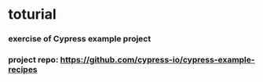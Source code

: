 # toturial
### exercise of Cypress example project
### project repo: https://github.com/cypress-io/cypress-example-recipes
